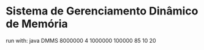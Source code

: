 # Sistema de Gerenciamento Dinâmico de Memória
run with:
java DMMS 8000000 4 1000000 100000 85 10 20
